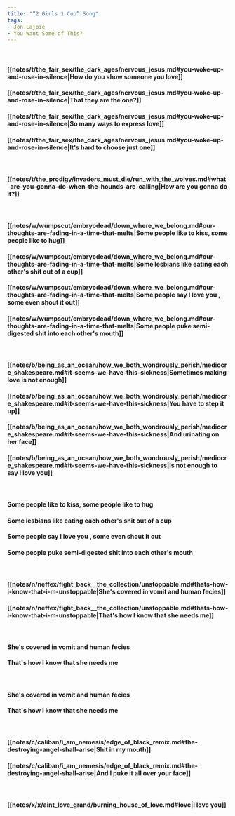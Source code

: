 ```yaml
---
title: "“2 Girls 1 Cup” Song"
tags:
- Jon Lajoie
- You Want Some of This?
---
```

&nbsp;
#### [[notes/t/the_fair_sex/the_dark_ages/nervous_jesus.md#you-woke-up-and-rose-in-silence|How do you show someone you love]]
#### [[notes/t/the_fair_sex/the_dark_ages/nervous_jesus.md#you-woke-up-and-rose-in-silence|That they are the one?]]
#### [[notes/t/the_fair_sex/the_dark_ages/nervous_jesus.md#you-woke-up-and-rose-in-silence|So many ways to express love]]
#### [[notes/t/the_fair_sex/the_dark_ages/nervous_jesus.md#you-woke-up-and-rose-in-silence|It's hard to choose just one]]
&nbsp;
#### [[notes/t/the_prodigy/invaders_must_die/run_with_the_wolves.md#what-are-you-gonna-do-when-the-hounds-are-calling|How are you gonna do it?]]
&nbsp;
#### [[notes/w/wumpscut/embryodead/down_where_we_belong.md#our-thoughts-are-fading-in-a-time-that-melts|Some people like to kiss, some people like to hug]]
#### [[notes/w/wumpscut/embryodead/down_where_we_belong.md#our-thoughts-are-fading-in-a-time-that-melts|Some lesbians like eating each other's shit out of a cup]]
#### [[notes/w/wumpscut/embryodead/down_where_we_belong.md#our-thoughts-are-fading-in-a-time-that-melts|Some people say  I love you , some even shout it out]]
#### [[notes/w/wumpscut/embryodead/down_where_we_belong.md#our-thoughts-are-fading-in-a-time-that-melts|Some people puke semi-digested shit into each other's mouth]]
&nbsp;
#### [[notes/b/being_as_an_ocean/how_we_both_wondrously_perish/mediocre_shakespeare.md#it-seems-we-have-this-sickness|Sometimes making love is not enough]]
#### [[notes/b/being_as_an_ocean/how_we_both_wondrously_perish/mediocre_shakespeare.md#it-seems-we-have-this-sickness|You have to step it up]]
#### [[notes/b/being_as_an_ocean/how_we_both_wondrously_perish/mediocre_shakespeare.md#it-seems-we-have-this-sickness|And urinating on her face]]
#### [[notes/b/being_as_an_ocean/how_we_both_wondrously_perish/mediocre_shakespeare.md#it-seems-we-have-this-sickness|Is not enough to say  I love you]]
&nbsp;
#### Some people like to kiss, some people like to hug
#### Some lesbians like eating each other's shit out of a cup
#### Some people say  I love you , some even shout it out
#### Some people puke semi-digested shit into each other's mouth
&nbsp;
#### [[notes/n/neffex/fight_back__the_collection/unstoppable.md#thats-how-i-know-that-i-m-unstoppable|She's covered in vomit and human fecies]]
#### [[notes/n/neffex/fight_back__the_collection/unstoppable.md#thats-how-i-know-that-i-m-unstoppable|That's how I know that she needs me]]
&nbsp;
#### She's covered in vomit and human fecies
#### That's how I know that she needs me
&nbsp;
#### She's covered in vomit and human fecies
#### That's how I know that she needs me
&nbsp;
#### [[notes/c/caliban/i_am_nemesis/edge_of_black_remix.md#the-destroying-angel-shall-arise|Shit in my mouth]]
#### [[notes/c/caliban/i_am_nemesis/edge_of_black_remix.md#the-destroying-angel-shall-arise|And I puke it all over your face]]
&nbsp;
#### [[notes/x/x/aint_love_grand/burning_house_of_love.md#love|I love you]]
